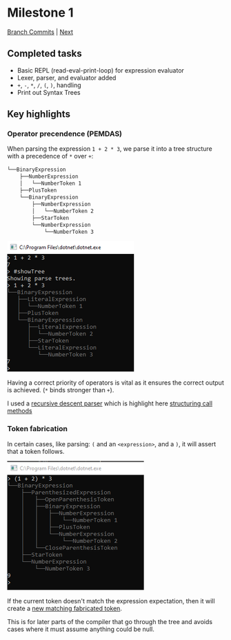 # Milestone 1

[Branch Commits](https://github.com/IsmailAkram/kusanagi/commits/milestone1-lexer-and-parser) | [Next](milestone-02.md)

## Completed tasks

* Basic REPL (read-eval-print-loop) for expression evaluator
* Lexer, parser, and evaluator added
* `+`, `-`, `*`, `/`, `(`, `)`, handling
* Print out Syntax Trees

## Key highlights

### Operator precendence (PEMDAS)

When parsing the expression `1 + 2 * 3`, we parse it into a tree structure with a precedence of `*` over `+`:

```
└──BinaryExpression
    ├──NumberExpression
    │   └──NumberToken 1
    ├──PlusToken
    └──BinaryExpression
        ├──NumberExpression
        │   └──NumberToken 2
        ├──StarToken
        └──NumberExpression
            └──NumberToken 3
```
![](images/milestone1-1.PNG)

Having a correct priority of operators is vital as it ensures the correct output is achieved. (`*` binds stronger than `+`).

I used a [recursive descent parser][rdp] which is highlight here [structuring call methods][parsing]

[rdp]: https://en.wikipedia.org/wiki/Recursive_descent_parser
[parsing]: https://github.com/IsmailAkram/kusanagi/blob/8ea9ff5dfb09a5c32251c1a47fb068d04fd7c1cf/kc/Code_Analysis/Parser.cs#L85-L114

### Token fabrication

In certain cases, like parsing:
`(` and an `<expression>`, and a `)`, 
it will assert that a token follows.

![](images/milestone1-2.png)

If the current token doesn't match the expression expectation, then it will create a [new matching fabricated token][match].

This is for later parts of the compiler that go through the tree and avoids cases where it must assume anything could be null.

[match]: https://github.com/IsmailAkram/kusanagi/blob/8ea9ff5dfb09a5c32251c1a47fb068d04fd7c1cf/kc/Code_Analysis/Parser.cs#L65-L71
